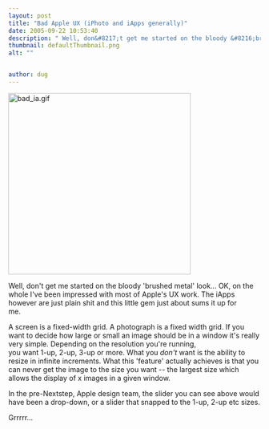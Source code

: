 ```yaml
---
layout: post
title: "Bad Apple UX (iPhoto and iApps generally)"
date: 2005-09-22 10:53:40
description: " Well, don&#8217;t get me started on the bloody &#8216;brushed metal&#8217; look&#8230; OK, on the whole I&#8217;ve been impressed with most of Apple&#8217;s UX work. The iApps however are just plain shit and this little gem just about sums it&#8230;"
thumbnail: defaultThumbnail.png
alt: ""


author: dug
---
```


<p><a href="http://www.donkeyontheedge.com/i/bad_ia.gif"><img alt="bad_ia.gif" src="http://www.donkeyontheedge.com/i/bad_ia-thumb.gif" width="364" height="362" /></a></p>

<p>Well, don't get me started on the bloody 'brushed metal' look...  <span class="caps">OK, </span>on the whole I've been impressed with most of Apple's UX work. The iApps however are just plain shit and this little gem just about sums it up for<br />
me.</p>

<p>A screen is a fixed-width grid. A photograph is a fixed width grid. If you want to decide how large or small an image should be in a window it's really very simple. Depending on the resolution you're running,<br />
you want 1-up, 2-up, 3-up or more. What you <em>don't</em> want is the ability to resize in infinite increments. What this 'feature' actually achieves is that you can never get the image to the size you want -- the largest size which allows the display of x images in a given window.</p>

<p>In the pre-Nextstep, Apple design team, the slider you can see above would have been a drop-down, or a slider that snapped to the 1-up, 2-up etc sizes.</p>

<p>Grrrrr...</p>
